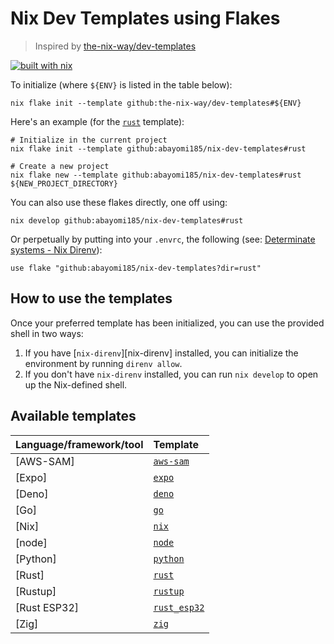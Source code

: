 # Nix Dev Templates using Flakes

> Inspired by [the-nix-way/dev-templates](https://github.com/the-nix-way/dev-templates)

[![built with nix](https://builtwithnix.org/badge.svg)](https://builtwithnix.org)

To initialize (where `${ENV}` is listed in the table below):

```shell
nix flake init --template github:the-nix-way/dev-templates#${ENV}
```

Here's an example (for the [`rust`](./rust) template):

```shell
# Initialize in the current project
nix flake init --template github:abayomi185/nix-dev-templates#rust

# Create a new project
nix flake new --template github:abayomi185/nix-dev-templates#rust ${NEW_PROJECT_DIRECTORY}
```

You can also use these flakes directly, one off using:

```shell
nix develop github:abayomi185/nix-dev-templates#rust
```

Or perpetually by putting into your `.envrc`, the following (see: [Determinate systems - Nix Direnv](https://determinate.systems/posts/nix-direnv/)):

```shell
use flake "github:abayomi185/nix-dev-templates?dir=rust"
```

## How to use the templates

Once your preferred template has been initialized, you can use the provided shell in two ways:

1. If you have [`nix-direnv`][nix-direnv] installed, you can initialize the environment by running `direnv allow`.
2. If you don't have `nix-direnv` installed, you can run `nix develop` to open up the Nix-defined shell.

## Available templates

| Language/framework/tool | Template                      |
| :---------------------- | :---------------------------- |
| [AWS-SAM]               | [`aws-sam`](./aws-sam/)       |
| [Expo]                  | [`expo`](./expo/)             |
| [Deno]                  | [`deno`](./deno/)             |
| [Go]                    | [`go`](./go/)                 |
| [Nix]                   | [`nix`](./nix/)               |
| [node]                  | [`node`](./node/)             |
| [Python]                | [`python`](./python/)         |
| [Rust]                  | [`rust`](./rust/)             |
| [Rustup]                | [`rustup`](./rustup/)         |
| [Rust ESP32]            | [`rust_esp32`](./rust_esp32/) |
| [Zig]                   | [`zig`](./zig/)               |
